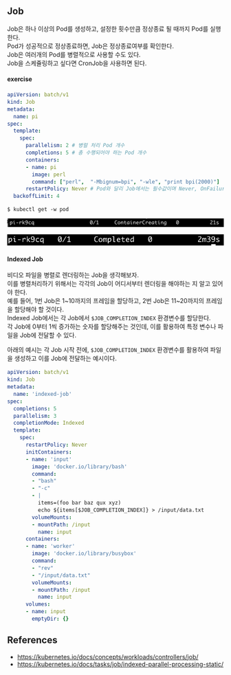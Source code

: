 ## Job
Job은 하나 이상의 Pod를 생성하고, 설정한 횟수만큼 정상종료 될 때까지 Pod를 실행한다.    
Pod가 성공적으로 정상종료하면, Job은 정상종료여부를 확인한다.    
Job은 여러개의 Pod를 병렬적으로 사용할 수도 있다.    
Job을 스케쥴링하고 싶다면 CronJob을 사용하면 된다.

#### exercise
~~~yaml
apiVersion: batch/v1
kind: Job
metadata:
  name: pi
spec:
  template:
    spec:
      parallelism: 2 # 병럴 처리 Pod 개수
      completions: 5 # 총 수행되어야 하는 Pod 개수
      containers:
      - name: pi
        image: perl
        command: ["perl",  "-Mbignum=bpi", "-wle", "print bpi(2000)"]
      restartPolicy: Never # Pod와 달리 Job에서는 필수값이며 Never, OnFailure 만 허용된다.
  backoffLimit: 4
~~~

~~~
$ kubectl get -w pod
~~~

![job watch 1](./img/job-watch-1.png)

![job watch 2](./img/job-watch-2.png)

#### Indexed Job
비디오 파일을 병렬로 렌더링하는 Job을 생각해보자.  
이를 병렬처리하기 위해서는 각각의 Job이 어디서부터 렌더링을 해야하는 지 알고 있어야 한다.  
예를 들어, 1번 Job은 1~10까지의 프레임을 할당하고, 2번 Job은 11~20까지의 프레임을 할당해야 할 것이다.  
Indexed Job에서는 각 Job에서 ```$JOB_COMPLETION_INDEX``` 환경변수를 할당한다.  
각 Job에 0부터 1씩 증가하는 숫자를 할당해주는 것인데, 이를 활용하여 특정 변수나 파일을 Job에 전달할 수 있다.

아래의 예시는 각 Job 시작 전에, ```$JOB_COMPLETION_INDEX``` 환경변수를 활용하여 파일을 생성하고 이를 Job에 전달하는 예시이다.

~~~yaml
apiVersion: batch/v1
kind: Job
metadata:
  name: 'indexed-job'
spec:
  completions: 5
  parallelism: 3
  completionMode: Indexed
  template:
    spec:
      restartPolicy: Never
      initContainers:
      - name: 'input'
        image: 'docker.io/library/bash'
        command:
        - "bash"
        - "-c"
        - |
          items=(foo bar baz qux xyz)
          echo ${items[$JOB_COMPLETION_INDEX]} > /input/data.txt
        volumeMounts:
        - mountPath: /input
          name: input
      containers:
      - name: 'worker'
        image: 'docker.io/library/busybox'
        command:
        - "rev"
        - "/input/data.txt"
        volumeMounts:
        - mountPath: /input
          name: input
      volumes:
      - name: input
        emptyDir: {}
~~~


## References
- https://kubernetes.io/docs/concepts/workloads/controllers/job/
- https://kubernetes.io/docs/tasks/job/indexed-parallel-processing-static/